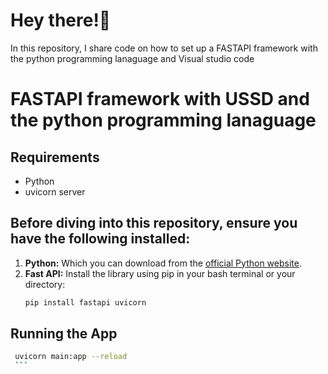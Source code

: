 # Hey there!👋

In this repository, I share code on how to set up a FASTAPI framework with the python programming lanaguage and Visual studio code

#  FASTAPI framework with USSD and the python programming lanaguage

## Requirements
* Python
* uvicorn server


## Before diving into this repository, ensure you have the following installed:

1.  **Python:** Which you can download from the [official Python website](https://www.python.org/downloads/).
2.  **Fast API:** Install the library using pip in your bash terminal or your directory:
    ```bash
    pip install fastapi uvicorn
    ```

## Running the App
   ```bash
    uvicorn main:app --reload
    ```
